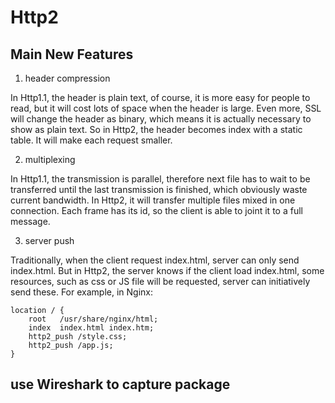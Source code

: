 # Http2

## Main New Features

1. header compression

In Http1.1, the header is plain text, of course, it is more easy for people to read, but it will cost lots of space when the header is large. Even more, SSL will change the header as binary, which means it is actually necessary to show as plain text. So in Http2, the header becomes index with a static table. It will make each request smaller.

2. multiplexing

In Http1.1, the transmission is parallel, therefore next file has to wait to be transferred until the last transmission is finished, which obviously waste current bandwidth. In Http2, it will transfer multiple files mixed in one connection. Each frame has its id, so the client is able to joint it to a full message.

3. server push

Traditionally, when the client request index.html, server can only send index.html. But in Http2, the server knows if the client load index.html, some resources, such as css or JS file will be requested, server can initiatively send these. For example, in Nginx:

```nginx
location / {
    root   /usr/share/nginx/html;
    index  index.html index.htm;
    http2_push /style.css;
    http2_push /app.js;
}
```

## use Wireshark to capture package


